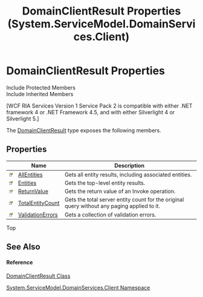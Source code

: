 ﻿---
title: DomainClientResult Properties (System.ServiceModel.DomainServices.Client)
TOCTitle: DomainClientResult Properties
ms:assetid: Properties.T:System.ServiceModel.DomainServices.Client.DomainClientResult
ms:mtpsurl: https://msdn.microsoft.com/en-us/library/system.servicemodel.domainservices.client.domainclientresult_properties(v=VS.91)
ms:contentKeyID: 28755634
ms.date: 01/27/2012
mtps_version: v=VS.91
---

# DomainClientResult Properties

Include Protected Members  
Include Inherited Members  

\[WCF RIA Services Version 1 Service Pack 2 is compatible with either .NET framework 4 or .NET Framework 4.5, and with either Silverlight 4 or Silverlight 5.\]

The [DomainClientResult](ff423197\(v=vs.91\).md) type exposes the following members.

## Properties

<table>
<thead>
<tr class="header">
<th> </th>
<th>Name</th>
<th>Description</th>
</tr>
</thead>
<tbody>
<tr class="odd">
<td><img src="images\Ff422600.pubproperty(en-us,VS.91).gif" title="Public property" alt="Public property" /></td>
<td><a href="ff422774(v=vs.91).md">AllEntities</a></td>
<td>Gets all entity results, including associated entities.</td>
</tr>
<tr class="even">
<td><img src="images\Ff422600.pubproperty(en-us,VS.91).gif" title="Public property" alt="Public property" /></td>
<td><a href="ff422837(v=vs.91).md">Entities</a></td>
<td>Gets the top-level entity results.</td>
</tr>
<tr class="odd">
<td><img src="images\Ff422600.pubproperty(en-us,VS.91).gif" title="Public property" alt="Public property" /></td>
<td><a href="ff422874(v=vs.91).md">ReturnValue</a></td>
<td>Gets the return value of an Invoke operation.</td>
</tr>
<tr class="even">
<td><img src="images\Ff422600.pubproperty(en-us,VS.91).gif" title="Public property" alt="Public property" /></td>
<td><a href="ff422598(v=vs.91).md">TotalEntityCount</a></td>
<td>Gets the total server entity count for the original query without any paging applied to it.</td>
</tr>
<tr class="odd">
<td><img src="images\Ff422600.pubproperty(en-us,VS.91).gif" title="Public property" alt="Public property" /></td>
<td><a href="ff422534(v=vs.91).md">ValidationErrors</a></td>
<td>Gets a collection of validation errors.</td>
</tr>
</tbody>
</table>

Top

## See Also

#### Reference

[DomainClientResult Class](ff423197\(v=vs.91\).md)

[System.ServiceModel.DomainServices.Client Namespace](ff422479\(v=vs.91\).md)

